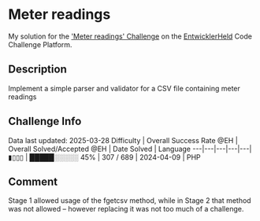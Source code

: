 # Meter readings

My solution for the ['Meter readings' Challenge](https://platform.entwicklerheld.de/challenge/meter-readings?technology=PHP) on the [EntwicklerHeld](https://platform.entwicklerheld.de/) Code Challenge Platform.

## Description
Implement a simple parser and validator for a CSV file containing meter readings

## Challenge Info
Data last updated: 2025-03-28
Difficulty | Overall Success Rate @EH | Overall Solved/Accepted @EH | Date Solved | Language
---|---|---|---|---|
▮▯▯▯ | █████░░░░░ 45% | 307 / 689 | 2024-04-09 | PHP

## Comment
Stage 1 allowed usage of the fgetcsv method, while in Stage 2 that method was not allowed – however replacing it was not too much of a challenge.